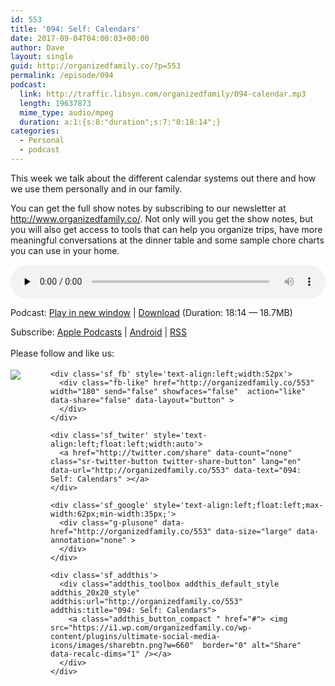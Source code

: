 ```yaml
---
id: 553
title: '094: Self: Calendars'
date: 2017-09-04T04:00:03+00:00
author: Dave
layout: single
guid: http://organizedfamily.co/?p=553
permalink: /episode/094
podcast:
  link: http://traffic.libsyn.com/organizedfamily/094-calendar.mp3
  length: 19637873
  mime_type: audio/mpeg
  duration: a:1:{s:8:"duration";s:7:"0:18:14";}
categories:
  - Personal
  - podcast
---
```

This week we talk about the different calendar systems out there and how we use them personally and in our family.

You can get the full show notes by subscribing to our newsletter at <http://www.organizedfamily.co/>. Not only will you get the show notes, but you will also get access to tools that can help you organize trips, have more meaningful conversations at the dinner table and some sample chore charts you can use in your home.

<div class="powerpress_player" id="powerpress_player_5415">
  <audio class="wp-audio-shortcode" id="audio-553-95" preload="none" style="width: 100%;" controls="controls"><source type="audio/mpeg" src="http://traffic.libsyn.com/organizedfamily/094-calendar.mp3?_=95" /><a href="http://traffic.libsyn.com/organizedfamily/094-calendar.mp3">http://traffic.libsyn.com/organizedfamily/094-calendar.mp3</a></audio>
</div>

<p class="powerpress_links powerpress_links_mp3">
  Podcast: <a href="http://traffic.libsyn.com/organizedfamily/094-calendar.mp3" class="powerpress_link_pinw" target="_blank" title="Play in new window" onclick="return powerpress_pinw('http://organizedfamily.co/?powerpress_pinw=553-podcast');" rel="nofollow">Play in new window</a> | <a href="http://traffic.libsyn.com/organizedfamily/094-calendar.mp3" class="powerpress_link_d" title="Download" rel="nofollow" download="094-calendar.mp3">Download</a> (Duration: 18:14 &#8212; 18.7MB)
</p>

<p class="powerpress_links powerpress_subscribe_links">
  Subscribe: <a href="https://itunes.apple.com/us/podcast/organized-family/id1047979605?mt=2&ls=1#episodeGuid=http%3A%2F%2Forganizedfamily.co%2F%3Fp%3D553" class="powerpress_link_subscribe powerpress_link_subscribe_itunes" title="Subscribe on Apple Podcasts" rel="nofollow">Apple Podcasts</a> | <a href="http://subscribeonandroid.com/organizedfamily.co/feed/podcast" class="powerpress_link_subscribe powerpress_link_subscribe_android" title="Subscribe on Android" rel="nofollow">Android</a> | <a href="http://organizedfamily.co/feed/podcast" class="powerpress_link_subscribe powerpress_link_subscribe_rss" title="Subscribe via RSS" rel="nofollow">RSS</a>
</p>

<div class='sfsi_Sicons' style='width: 100%; display: inline-block; vertical-align: middle; text-align:left'>
  <div style='margin:0px 8px 0px 0px; line-height: 24px'>
    <span>Please follow and like us:</span>
  </div>
  
  <div class='sfsi_socialwpr'>
    <div class='sf_subscrbe' style='text-align:left;float:left;width:64px'>
      <a href="http://www.specificfeeds.com/widget/emailsubscribe/MTc5ODgx/OA==/" target="_blank"><img src="https://i2.wp.com/organizedfamily.co/wp-content/plugins/ultimate-social-media-icons/images/follow_subscribe.png?w=660" data-recalc-dims="1" /></a>
    </div>
    
    <div class='sf_fb' style='text-align:left;width:52px'>
      <div class="fb-like" href="http://organizedfamily.co/553" width="180" send="false" showfaces="false"  action="like" data-share="false" data-layout="button" >
      </div>
    </div>
    
    <div class='sf_twiter' style='text-align:left;float:left;width:auto'>
      <a href="http://twitter.com/share" data-count="none" class="sr-twitter-button twitter-share-button" lang="en" data-url="http://organizedfamily.co/553" data-text="094: Self: Calendars" ></a>
    </div>
    
    <div class='sf_google' style='text-align:left;float:left;max-width:62px;min-width:35px;'>
      <div class="g-plusone" data-href="http://organizedfamily.co/553" data-size="large" data-annotation="none" >
      </div>
    </div>
    
    <div class='sf_addthis'>
      <div class="addthis_toolbox addthis_default_style addthis_20x20_style" addthis:url="http://organizedfamily.co/553" addthis:title="094: Self: Calendars">
        <a class="addthis_button_compact " href="#"> <img src="https://i1.wp.com/organizedfamily.co/wp-content/plugins/ultimate-social-media-icons/images/sharebtn.png?w=660"  border="0" alt="Share" data-recalc-dims="1" /></a>
      </div>
    </div>
  </div>
</div>